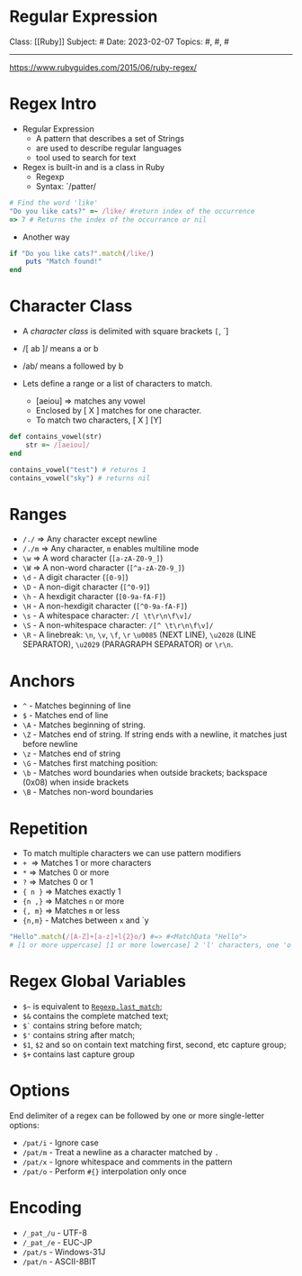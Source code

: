 # Regular Expression
Class: [[Ruby]]
Subject: #
Date: 2023-02-07
Topics: #, #, # 

---
https://www.rubyguides.com/2015/06/ruby-regex/

# Regex Intro

- Regular Expression
	- A pattern that describes a set of Strings
	- are used to describe regular languages
	- tool used to search for text
- Regex is built-in and is a class in Ruby
	- Regexp
	- Syntax: `/patter/
```ruby
# Find the word 'like'
"Do you like cats?" =~ /like/ #return index of the occurrence
=> 7 # Returns the index of the occurrance or nil
```

- Another way
```ruby
if "Do you like cats?".match(/like/)
	puts "Match found!"
end
```

# Character Class
- A _character class_ is delimited with square brackets `[`, `]
- /\[ ab \]/ means a or b
- /ab/ means a followed by b

- Lets define a range or a list of characters to match.
	- \[aeiou\] => matches any vowel
	- Enclosed by \[ X \] matches for one character.
	- To match two characters, \[ X \] \[Y\]
```ruby
def contains_vowel(str)
	str =~ /[aeiou]/
end

contains_vowel("test") # returns 1
contains_vowel("sky") # returns nil
```


# Ranges
- `/./` => Any character except newline
- `/./m` => Any character, `m` enables multiline mode
- `\w` => A word character (`[a-zA-Z0-9_]`)
- `\W` => A non-word character (`[^a-zA-Z0-9_]`)
- `\d` - A digit character (`[0-9]`)
- `\D` - A non-digit character (`[^0-9]`)
- `\h` - A hexdigit character (`[0-9a-fA-F]`)
- `\H` - A non-hexdigit character (`[^0-9a-fA-F]`)
- `\s` - A whitespace character: `/[ \t\r\n\f\v]/`
- `\S` - A non-whitespace character: `/[^ \t\r\n\f\v]/`
- `\R` - A linebreak: `\n`, `\v`, `\f`, `\r` `\u0085` (NEXT LINE), `\u2028` (LINE SEPARATOR), `\u2029` (PARAGRAPH SEPARATOR) or `\r\n`.

# Anchors
-   `^` - Matches beginning of line
-   `$` - Matches end of line
-   `\A` - Matches beginning of string.
-   `\Z` - Matches end of string. If string ends with a newline, it matches just before newline
-   `\z` - Matches end of string
-   `\G` - Matches first matching position:
-   `\b` - Matches word boundaries when outside brackets; backspace (0x08) when inside brackets
-   `\B` - Matches non-word boundaries

# Repetition
- To match multiple characters we can use pattern modifiers
-  `+`  => Matches 1 or more characters
-  `*` => Matches 0 or more
-  `?` => Matches 0 or 1
-  `{ n }` => Matches exactly 1
-  `{n ,}` => Matches `n` or more
-  `{, m}` => Matches `m` or less
-  `{n,m}` - Matches between `x` and `y

```ruby
"Hello".match(/[A-Z]+[a-z]+l{2}o/) #=> #<MatchData "Hello">
# [1 or more uppercase] [1 or more lowercase] 2 'l' characters, one 'o' character
```

# Regex Global Variables
-   `$~` is equivalent to [`Regexp.last_match`](https://ruby-doc.org/3.2.0/Regexp.html#method-c-last_match);
-   `$&` contains the complete matched text;
-   `` $` `` contains string before match;
-   `$'` contains string after match;
-   `$1`, `$2` and so on contain text matching first, second, etc capture group;
-   `$+` contains last capture group

# Options
End delimiter of a regex can be followed by one or more single-letter options:
-   `/pat/i` - Ignore case
-   `/pat/m` - Treat a newline as a character matched by `.`
-   `/pat/x` - Ignore whitespace and comments in the pattern
-   `/pat/o` - Perform `#{}` interpolation only once

# Encoding
-   `/_pat_/u` - UTF-8
-   `/_pat_/e` - EUC-JP
-   `/pat/s` - Windows-31J
-   `/pat/n` - ASCII-8BIT

